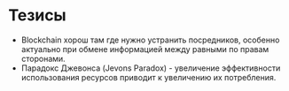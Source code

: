 # Тезисы

* Blockchain хорош там где нужно устранить посредников, особенно актуально при обмене информацией между равными по правам сторонами. 
* Парадокс Джевонса (Jevons Paradox) - увеличение эффективности использования ресурсов приводит к увеличению их потребления.



